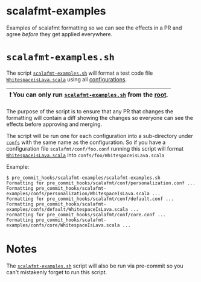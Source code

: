 # scalafmt-examples

Examples of scalafmt formatting so we can see the effects in a PR and agree _before_ they get applied everywhere.

# `scalafmt-examples.sh`

The script [`scalafmt-examples.sh`](scalafmt-examples.sh) will format a test code file
[`WhitespaceisLava.scala`](templates/WhitespaceIsLava.scala) using all [configurations](../scalafmt/conf).

| :exclamation: You can only run  [`scalafmt-examples.sh`](scalafmt-examples.sh) from the [root](/). |
|-----|

The purpose of the script is to ensure that any PR that changes the formatting will contain a diff showing
the changes so everyone can see the effects before approving and merging.

The script will be run one for each configuration into a sub-directory under [`confs`](confs/) with the same name as
the configuration. So if you have a configuration file `scalafmt/conf/foo.conf` running this script will format
[`WhitespaceisLava.scala`](templates/WhitespaceIsLava.scala) into `confs/foo/WhitespaceisLava.scala`

Example:
```shell
$ pre_commit_hooks/scalafmt-examples/scalafmt-examples.sh
Formatting for pre_commit_hooks/scalafmt/conf/personalization.conf ...
Formatting pre_commit_hooks/scalafmt-examples/confs/personalization/WhitespaceIsLava.scala ...
Formatting for pre_commit_hooks/scalafmt/conf/default.conf ...
Formatting pre_commit_hooks/scalafmt-examples/confs/default/WhitespaceIsLava.scala ...
Formatting for pre_commit_hooks/scalafmt/conf/core.conf ...
Formatting pre_commit_hooks/scalafmt-examples/confs/core/WhitespaceIsLava.scala ...
```

# Notes

The [`scalafmt-examples.sh`](scalafmt-examples.sh) script will also be run via pre-commit so you can't mistakenly
forget to run this script.
